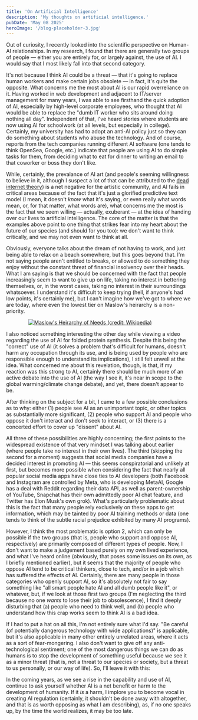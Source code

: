 ```yaml
---
title: 'On Artificial Intelligence'
description: 'My thoughts on artificial intelligence.'
pubDate: 'May 08 2025'
heroImage: '/blog-placeholder-3.jpg'
---
```


Out of curiosity, I recently looked into the scientific perspective on Human-AI relationships. In my research, I found that there are generally two groups of people — either you are entirely for, or largely against, the use of AI. I would say that I most likely fall into that second category.

It's not because I think AI could be a threat — that it's going to replace human workers and make certain jobs obsolete — in fact, it's quite the opposite. What concerns me the most about AI is our rapid overreliance on it. Having worked in web development and adjacent to IT/server management for many years, I was able to see firsthand the quick adoption of AI, especially by high-level corporate employees, who thought that AI would be able to replace the "dumb IT worker who sits around doing nothing all day". Independent of that, I've heard stories where students are now using AI for schoolwork (at all levels, but especially in college). Certainly, my university has had to adopt an anti-AI policy just so they can do something about students who abuse the technology. And of course, reports from the tech companies running different AI software (one tends to think OpenSea, Google, etc.) indicate that people are using AI to do simple tasks for them, from deciding what to eat for dinner to writing an email to that coworker or boss they don't like. 

While, certainly, the prevalance of AI art (and people's seeming willingness to believe in it, although I suspect a lot of that can be attributed to the [dead internet theory](https://en.wikipedia.org/wiki/Dead_Internet_theory)) is a net negative for the artistic community, and AI fails in critical areas because of the fact that it's just a glorified predictive text model (I mean, it doesn't *know* what it's saying, or even really what words mean, or, for that matter, what words are), what concerns me the most is the fact that we seem willing — actually, exuberant — at the idea of handing over our lives to artificial intelligence. The core of the matter is that the examples above point to one thing that strikes fear into my heart about the future of our species (and should for you too): we don't want to think critically, and we may not even want to think at all.

Obviously, everyone talks about the dream of not having to work, and just being able to relax on a beach somewhere, but this goes beyond that. I'm not saying people aren't entitled to breaks, or allowed to do something they enjoy without the constant threat of financial insolvency over their heads. What I am saying is that we should be concerned with the fact that people increasingly seem to want to give up on life, taking no interest in bettering themselves, or, in the worst cases, taking no interest in their surroundings whatsoever. I understand it's difficult to keep trying (hell, if anyone's had low points, it's certainly me), but I can't imagine how we've got to where we are today, where even the lowest tier on Maslow's heirarchy is a non-priority.

<span style="margin-left: 60px; margin-bottom: auto;">[![Maslow's Heirarchy of Needs (credit: Wikipedia)](/maslowheirarchywikipedia.png "Maslow's Heirarchy of Needs (credit: Wikipedia)")](https://en.wikipedia.org/wiki/Maslow%27s_hierarchy_of_needs#/media/File:Maslow's_Hierarchy_of_Needs_Diagram.png)</span>

I also noticed something interesting the other day while viewing a video regarding the use of AI for folded protein synthesis. Despite this being the "correct" use of AI (it solves a problem that's difficult for humans, doesn't harm any occupation through its use, and is being used by people who are responsible enough to understand its implications), I still felt unwell at the idea. What concerned me about this revelation, though, is that, if my reaction was this strong to AI, certainly there should be much more of an active debate into the use of AI (the way I see it, it's near in scope to the global warming/climate change debate), and yet, there doesn't appear to be.

After thinking on the subject for a bit, I came to a few possible conclusions as to why: either (1) people see AI as an unimportant topic, or other topics as substantially more significant, (2) people who support AI and people who oppose it don't interact and don't seek to interact, or (3) there is a concerted effort to cover up "dissent" about AI. 

All three of these possibilities are highly concerning; the first points to the widespread existence of that very mindset I was talking about earlier (where people take no interest in their own lives). The third (skipping the second for a moment) suggests that social media companies have a decided interest in promoting AI — this seems conspiratorial and unlikely at first, but becomes more possible when considering the fact that nearly all popular social media apps have close ties to AI developers (both Facebook and Instagram are controlled by Meta, who is developing MetaAI, Google has a deal with Reddit regarding their data API, as well as parent-ownership of YouTube, Snapchat has their own admittedly poor AI chat feature, and Twitter has Elon Musk's own grok). What's particularly problematic about this is the fact that many people rely exclusively on these apps to get information, which may be tainted by poor AI training methods or data (one tends to think of the subtle racial prejudice exhibited by many AI programs).

However, I think the most problematic is option 2, which can only be possible if the two groups (that is, people who support and oppose AI, respectively) are primarily composed of different types of people. Now, I don't want to make a judgement based purely on my own lived experience, and what I've heard online (obviously, that poses some issues on its own, as I briefly mentioned earlier), but it seems that the majority of people who oppose AI tend to be critical thinkers, close to tech, and/or in a job which has suffered the effects of AI. Certainly, there are many people in those categories who openly support AI, so it's absolutely not fair to say something like "all smart people hate AI and all dumb people like it", or whatever, but, if we look at those first two groups (I'm neglecting the third because no one *wants* to lose their job to obsolescence), I find it deeply disturbing that (a) people who need to think well, and (b) people who understand how this crap works seem to think AI is a bad idea.

If I had to put a hat on all this, I'm not entirely sure what I'd say. "Be careful (of potentially dangerous technology with wide applications)" is applicable, but it's also applicable in many other entirely unrelated areas, where it acts as a sort of fear-mongering. I also don't want to give off any anti-technological sentiment; one of the most dangerous things we can do as humans is to stop the development of something useful because we see it as a minor threat (that is, not a threat to our species or society, but a threat to us personally, or our way of life). So, I'll leave it with this:

In the coming years, as we see a rise in the capability and use of AI, continue to ask yourself whether AI is a net benefit or harm to the development of humanity. If it *is* a harm, I implore you to become vocal in creating AI regulation (certainly, it shouldn't be done away with altogether, and that is as worth opposing as what I am describing), as, if no one speaks up, by the time the world realizes, it may be too late.
